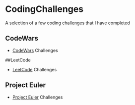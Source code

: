 # CodingChallenges
A selection of a few coding challenges that I have completed

## CodeWars
- [CodeWars](https://www.codewars.com/) Challenges

##LeetCode
- [LeetCode](https://leetcode.com/problemset/all/) Challenges

## Project Euler
- [Project Euler](https://projecteuler.net/archives) Challenges


